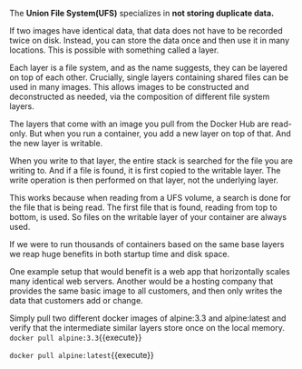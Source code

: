 The **Union File System(UFS)** specializes in **not storing duplicate data.**

If two images have identical data, that data does not have to be recorded twice on disk. Instead, you can store the data once and then use it in many locations. This is possible with something called a layer.

Each layer is a file system, and as the name suggests, they can be layered on top of each other. Crucially, single layers containing shared files can be used in many images. This allows images to be constructed and deconstructed as needed, via the composition of different file system layers.

The layers that come with an image you pull from the Docker Hub are read-only. But when you run a container, you add a new layer on top of that. And the new layer is writable.

When you write to that layer, the entire stack is searched for the file you are writing to. And if a file is found, it is first copied to the writable layer. The write operation is then performed on that layer, not the underlying layer.

This works because when reading from a UFS volume, a search is done for the file that is being read. The first file that is found, reading from top to bottom, is used. So files on the writable layer of your container are always used.

If we were to run thousands of containers based on the same base layers we reap huge benefits in both startup time and disk space.

One example setup that would benefit is a web app that horizontally scales many identical web servers. Another would be a hosting company that provides the same basic image to all customers, and then only writes the data that customers add or change.

Simply pull two different docker images of alpine:3.3 and alpine:latest and verify that the intermediate similar layers store once on the local memory.
`docker pull alpine:3.3`{{execute}}

`docker pull alpine:latest`{{execute}}

